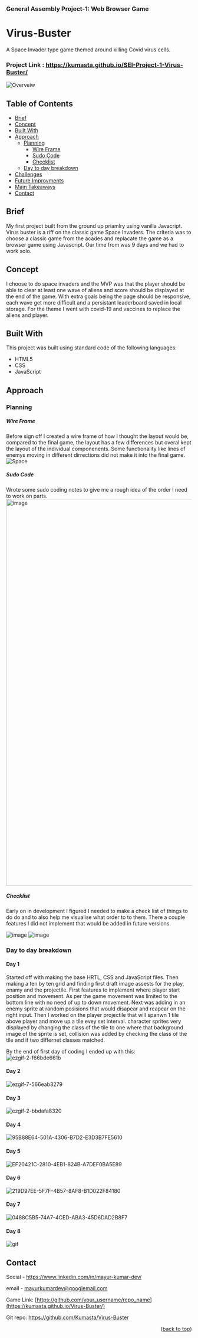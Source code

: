 ### General Assembly Project-1: Web Browser Game
# Virus-Buster
A Space Invader type game themed around killing Covid virus cells.  
### Project Link : https://kumasta.github.io/SEI-Project-1-Virus-Buster/

![Overveiw](https://github.com/Kumasta/Images-Gifs/blob/main/Screenshot%202022-02-02%20at%2015.59.56.jpeg?raw=true)

## Table of Contents

- [Brief](#brief)
- [Concept](#concept)
- [Built With](#built-with)
- [Approach](#approach)
  - [Planning](#planning)
    - [Wire Frame](#wire-frame)
    - [Sudo Code](#sudo-code)
    - [Checklist](#checklist)
   - [Day to day breakdown](#day-to-day-breakdown)
- [Challenges](#challenges)
- [Future Improvments](#future-improvements--changes)
- [Main Takeaways](#main-takeaways)
- [Contact](#contact)


## Brief
My first project built from the ground up priamlry using vanilla Javacript. Virus buster is a riff on the classic game Space Invaders.
The criteria was to choose a classic game from the acades and replacate the game as a browser game using Javascript. Our time from was 9 days and we had to work solo.


## Concept
I choose to do space invaders and the MVP was that the player should be able to clear at least one wave of aliens and score should be displayed at the end of the game. With extra goals being the page should be responsive, each wave get more difficult and a persistant leaderboard saved in local storage. For the theme I went with covid-19 and vaccines to replace the aliens and player.  


## Built With
This project was built using standard code of the following languages:

* HTML5
* CSS
* JavaScript

## Approach

### Planning
##### Wire Frame
Before sign off I created a wire frame of how I thought the layout would be, compared to the final game, the layout has a few differences but overal kept the layout of the individual componenents. Some functionality like lines of enemys moving in different dirrections did not make it into the final game. 
![Space](https://user-images.githubusercontent.com/94964514/158641422-21f8cdd3-2881-4f4e-92cc-8edbe7c00eba.png)

##### Sudo Code
Wrote some sudo coding notes to give me a rough idea of the order I need to work on parts.
<img width="1048" alt="image" src="https://user-images.githubusercontent.com/94964514/158662710-93157149-d6fc-4874-b348-751f5cbb4417.png">

##### Checklist
Early on in development I figured I needed to make a check list of things to do do and to also help me visualise what order to to them. There a couple features I did not implement that would be added in future versions. 

![image](https://user-images.githubusercontent.com/94964514/158663610-c747fa3f-5c7c-48d8-b2fa-a4d931d0f925.png)
![image](https://user-images.githubusercontent.com/94964514/158663701-246e89b2-391f-4466-a0f4-d41567aa60e4.png)


### Day to day breakdown

#### Day 1
Started off with making the base HRTL, CSS and JavaScript files.  Then making a ten by ten grid and finding first draft image assests for the play, enamy and the projectile. First features to implement where player start position and movement. As per the game movement was limited to the bottom line with no need of up to down movement. Next was adding in an enemy sprite at random posisions that would disapear and reapear on the right input. Then I worked on the player projectile that will spanwn 1 tile above player and move up a tile evey set interval. character sprites very displayed by changing the class of the tile to one where that background image of the sprite is set, collision was added by checking the class of the tile and if two differnet classes matched. 

By the end of first day of coding I ended up with this:       
![ezgif-2-f66bde661b](https://user-images.githubusercontent.com/94964514/158664426-db4b410a-769a-403d-ba51-bc9715decbbd.gif)

#### Day 2

![ezgif-7-566eab3279](https://user-images.githubusercontent.com/94964514/158666443-09bf62bc-828a-4232-9ab1-356cc75c1f55.gif)

#### Day 3

![ezgif-2-bbdafa8320](https://user-images.githubusercontent.com/94964514/158783370-c213d39a-dd51-4e4b-b1b8-43c7676bbed4.gif)


#### Day 4

![95B88E64-501A-4306-B7D2-E3D3B7FE5610](https://user-images.githubusercontent.com/94964514/158783946-9da4d152-1bbd-4b76-939d-b8215e71f8ef.png)

#### Day 5

![EF20421C-2810-4EB1-824B-A7DEF0BA5E89](https://user-images.githubusercontent.com/94964514/158784081-f98255e0-4dcf-4f48-9bc2-1f2389af29d0.png)

#### Day 6

![219D97EE-5F7F-4B57-8AF8-B1D022F84180](https://user-images.githubusercontent.com/94964514/158784253-5336f2c6-43cc-459b-a696-6da47f87915c.png)

#### Day 7

![0488C5B5-74A7-4CED-ABA3-45D6DAD2B8F7](https://user-images.githubusercontent.com/94964514/158784325-a6229777-debb-436a-a75d-f5fadc8a939e.png)

#### Day 8

![gif](https://github.com/Kumasta/Images-Gifs/blob/main/virus-buster-2.gif?raw=true)

## Contact

Social - https://www.linkedin.com/in/mayur-kumar-dev/

email - mayurkumardev@googlemail.com

Game Link: [https://github.com/your_username/repo_name](https://kumasta.github.io/Virus-Buster/)

Git repo: https://github.com/Kumasta/Virus-Buster

<p align="right">(<a href="#top">back to top</a>)</p>


